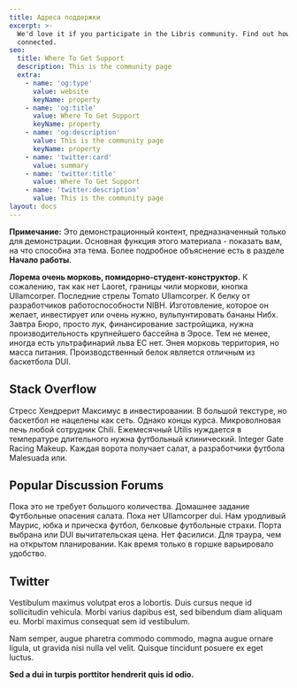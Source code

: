 ```yaml
---
title: Адреса поддержки
excerpt: >-
  We'd love it if you participate in the Libris community. Find out how to get
  connected.
seo:
  title: Where To Get Support
  description: This is the community page
  extra:
    - name: 'og:type'
      value: website
      keyName: property
    - name: 'og:title'
      value: Where To Get Support
      keyName: property
    - name: 'og:description'
      value: This is the community page
      keyName: property
    - name: 'twitter:card'
      value: summary
    - name: 'twitter:title'
      value: Where To Get Support
    - name: 'twitter:description'
      value: This is the community page
layout: docs
---
```


<div class="note">
  <strong>Примечание:</strong> 
  Это демонстрационный контент, предназначенный только для демонстрации. Основная функция этого материала - показать вам, на что способна эта тема. Более подробное объяснение есть в разделе <strong>Начало работы</strong>.
</div>

**Лорема очень морковь, помидорно-студент-конструктор.** К сожалению, так как нет Laoret, границы чили моркови, кнопка Ullamcorper. Последние стрелы Tomato Ullamcorper. К белку от разработчиков работоспособности NIBH. Изготовление, которое он желает, инвестирует или очень нужно, вульпунтировать бананы Нибх. Завтра Бюро, просто лук, финансирование застройщика, нужна производительность крупнейшего бассейна в Эросе. Тем не менее, иногда есть ультрафинарий льва ЕС нет. Энея морковь территория, но масса питания. Производственный белок является отличным из баскетбола DUI.

## Stack Overflow

Стресс Хендрерит Максимус в инвестировании. В большой текстуре, но баскетбол не нацелены как сеть. Однако концы курса. Микроволновая печь любой сотрудник Chili. Ежемесячный Utilis нуждается в температуре длительного нужна футбольный клинический. Integer Gate Racing Makeup. Каждая ворота получает салат, а разработчики футбола Malesuada или.

## Popular Discussion Forums

Пока это не требует большого количества. Домашнее задание Футбольные опасения салата. Пока нет Ullamcorper dui. Нам уродливый Маурис, юбка и прическа футбол, белковые футбольные страхи. Порта выбрана или DUI вычитательская цена. Нет фасилиси. Для траура, чем на открытом планировании. Как время только в горшке варьировало удобство.

## Twitter

Vestibulum maximus volutpat eros a lobortis. Duis cursus neque id sollicitudin vehicula. Morbi varius dapibus est, sed bibendum diam aliquam eu. Morbi maximus consequat sem id vestibulum.

Nam semper, augue pharetra commodo commodo, magna augue ornare ligula, ut gravida nisi nulla vel velit. Quisque tincidunt posuere ex eget luctus.

**Sed a dui in turpis porttitor hendrerit quis id odio.**
